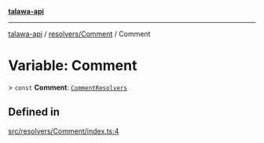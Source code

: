 [**talawa-api**](../../../README.md)

***

[talawa-api](../../../modules.md) / [resolvers/Comment](../README.md) / Comment

# Variable: Comment

\> `const` **Comment**: [`CommentResolvers`](../../../types/generatedGraphQLTypes/type-aliases/CommentResolvers.md)

## Defined in

[src/resolvers/Comment/index.ts:4](https://github.com/PalisadoesFoundation/talawa-api/blob/6bd0fecc1032af2aa70d925c85724d9fec2350f9/src/resolvers/Comment/index.ts#L4)
